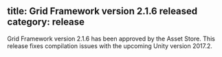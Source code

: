 title: Grid Framework version 2.1.6 released
category: release
---


Grid Framework version 2.1.6 has been approved by the Asset Store. This release
fixes compilation issues with the upcoming Unity version 2017.2.

